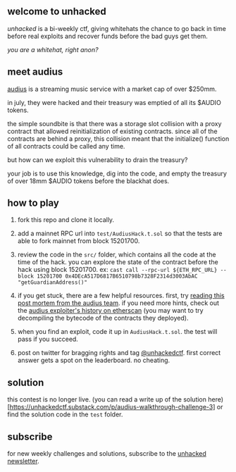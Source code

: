 ## welcome to unhacked

_unhacked_ is a bi-weekly ctf, giving whitehats the chance to go back in time before real exploits and recover funds before the bad guys get them. 

_you are a whitehat, right anon?_

## meet audius

[audius](https://audius.co/) is a streaming music service with a market cap of over $250mm.

in july, they were hacked and their treasury was emptied of all its $AUDIO tokens.

the simple soundbite is that there was a storage slot collision with a proxy contract that allowed reinitialization of existing contracts.  since all of the contracts are behind a proxy, this collision meant that the initialize() function of all contracts could be called any time.

but how can we exploit this vulnerability to drain the treasury?

your job is to use this knowledge, dig into the code, and empty the treasury of over 18mm $AUDIO tokens before the blackhat does.

## how to play

1. fork this repo and clone it locally.

2. add a mainnet RPC url into `test/AudiusHack.t.sol` so that the tests are able to fork mainnet from block 15201700.

3. review the code in the `src/` folder, which contains all the code at the time of the hack. you can explore the state of the contract before the hack using block 15201700. ex: `cast call --rpc-url ${ETH_RPC_URL} --block 15201700 0x4DEcA517D6817B6510798b7328F2314d3003AbAC "getGuardianAddress()"`

4. if you get stuck, there are a few helpful resources. first, try [reading this post mortem from the audius team](https://blog.audius.co/article/audius-governance-takeover-post-mortem-7-23-22). if you need more hints, check out the [audius exploiter's history on etherscan](https://etherscan.io/address/0xa0c7bd318d69424603cbf91e9969870f21b8ab4c) (you may want to try decompiling the bytecode of the contracts they deployed).

5. when you find an exploit, code it up in `AudiusHack.t.sol`. the test will pass if you succeed.

6. post on twitter for bragging rights and tag [@unhackedctf](http://twitter.com/unhackedctf). first correct answer gets a spot on the leaderboard. no cheating.

## solution

this contest is no longer live. (you can read a write up of the solution here)[https://unhackedctf.substack.com/p/audius-walkthrough-challenge-3] or find the solution code in the `test` folder.

## subscribe

for new weekly challenges and solutions, subscribe to the [unhacked newsletter](https://unhackedctf.substack.com/p/welcome).
